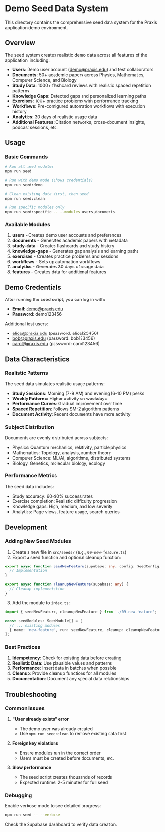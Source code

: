 # Demo Seed Data System

This directory contains the comprehensive seed data system for the Praxis application demo environment.

## Overview

The seed system creates realistic demo data across all features of the application, including:

- **Users**: Demo user account (demo@praxis.edu) and test collaborators
- **Documents**: 50+ academic papers across Physics, Mathematics, Computer Science, and Biology
- **Study Data**: 1000+ flashcard reviews with realistic spaced repetition patterns
- **Knowledge Gaps**: Detected gaps and personalized learning paths
- **Exercises**: 100+ practice problems with performance tracking
- **Workflows**: Pre-configured automation workflows with execution history
- **Analytics**: 30 days of realistic usage data
- **Additional Features**: Citation networks, cross-document insights, podcast sessions, etc.

## Usage

### Basic Commands

```bash
# Run all seed modules
npm run seed

# Run with demo mode (shows credentials)
npm run seed:demo

# Clean existing data first, then seed
npm run seed:clean

# Run specific modules only
npm run seed:specific -- --modules users,documents
```

### Available Modules

1. **users** - Creates demo user accounts and preferences
2. **documents** - Generates academic papers with metadata
3. **study-data** - Creates flashcards and study history
4. **knowledge-gaps** - Generates gap analysis and learning paths
5. **exercises** - Creates practice problems and sessions
6. **workflows** - Sets up automation workflows
7. **analytics** - Generates 30 days of usage data
8. **features** - Creates data for additional features

## Demo Credentials

After running the seed script, you can log in with:

- **Email**: demo@praxis.edu
- **Password**: demo123456

Additional test users:
- alice@praxis.edu (password: alice123456)
- bob@praxis.edu (password: bob123456)
- carol@praxis.edu (password: carol123456)

## Data Characteristics

### Realistic Patterns

The seed data simulates realistic usage patterns:

- **Study Sessions**: Morning (7-9 AM) and evening (6-10 PM) peaks
- **Weekly Patterns**: Higher activity on weekdays
- **Performance Curves**: Gradual improvement over time
- **Spaced Repetition**: Follows SM-2 algorithm patterns
- **Document Activity**: Recent documents have more activity

### Subject Distribution

Documents are evenly distributed across subjects:
- Physics: Quantum mechanics, relativity, particle physics
- Mathematics: Topology, analysis, number theory
- Computer Science: ML/AI, algorithms, distributed systems
- Biology: Genetics, molecular biology, ecology

### Performance Metrics

The seed data includes:
- Study accuracy: 60-90% success rates
- Exercise completion: Realistic difficulty progression
- Knowledge gaps: High, medium, and low severity
- Analytics: Page views, feature usage, search queries

## Development

### Adding New Seed Modules

1. Create a new file in `src/seeds/` (e.g., `09-new-feature.ts`)
2. Export a seed function and optional cleanup function:

```typescript
export async function seedNewFeature(supabase: any, config: SeedConfig) {
  // Implementation
}

export async function cleanupNewFeature(supabase: any) {
  // Cleanup implementation
}
```

3. Add the module to `index.ts`:

```typescript
import { seedNewFeature, cleanupNewFeature } from './09-new-feature';

const seedModules: SeedModule[] = [
  // ... existing modules
  { name: 'new-feature', run: seedNewFeature, cleanup: cleanupNewFeature },
];
```

### Best Practices

1. **Idempotency**: Check for existing data before creating
2. **Realistic Data**: Use plausible values and patterns
3. **Performance**: Insert data in batches when possible
4. **Cleanup**: Provide cleanup functions for all modules
5. **Documentation**: Document any special data relationships

## Troubleshooting

### Common Issues

1. **"User already exists" error**
   - The demo user was already created
   - Use `npm run seed:clean` to remove existing data first

2. **Foreign key violations**
   - Ensure modules run in the correct order
   - Users must be created before documents, etc.

3. **Slow performance**
   - The seed script creates thousands of records
   - Expected runtime: 2-5 minutes for full seed

### Debugging

Enable verbose mode to see detailed progress:

```bash
npm run seed -- --verbose
```

Check the Supabase dashboard to verify data creation.